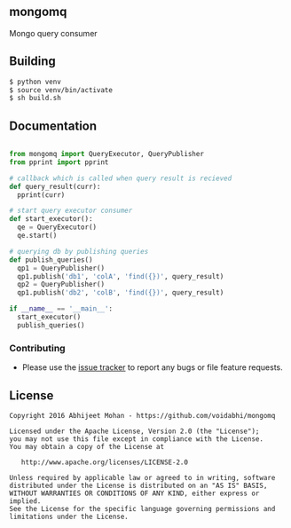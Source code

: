 
## mongomq

Mongo query consumer

## Building

```bash
$ python venv
$ source venv/bin/activate
$ sh build.sh
```


## Documentation

```python

from mongomq import QueryExecutor, QueryPublisher
from pprint import pprint

# callback which is called when query result is recieved
def query_result(curr):
  pprint(curr)

# start query executor consumer
def start_executor():
  qe = QueryExecutor()
  qe.start()

# querying db by publishing queries
def publish_queries()
  qp1 = QueryPublisher()
  qp1.publish('db1', 'colA', 'find({})', query_result)
  qp2 = QueryPublisher()
  qp1.publish('db2', 'colB', 'find({})', query_result)

if __name__ == '__main__':
  start_executor()
  publish_queries()
```

### Contributing

- Please use the [issue tracker](https://github.com/voidabhi/mongomq/issues) to report any bugs or file feature requests.

## License

```
Copyright 2016 Abhijeet Mohan - https://github.com/voidabhi/mongomq

Licensed under the Apache License, Version 2.0 (the "License");
you may not use this file except in compliance with the License.
You may obtain a copy of the License at

   http://www.apache.org/licenses/LICENSE-2.0

Unless required by applicable law or agreed to in writing, software
distributed under the License is distributed on an "AS IS" BASIS,
WITHOUT WARRANTIES OR CONDITIONS OF ANY KIND, either express or implied.
See the License for the specific language governing permissions and
limitations under the License.
```
